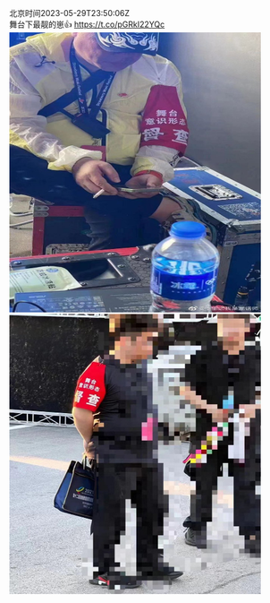 北京时间2023-05-29T23:50:06Z<br>舞台下最靓的崽👍 https://t.co/pGRkI22YQc<br><img src='/temp/image/2023/u-Month-5/1663211117718429701_0.jpg' width='450' height='500'><img src='/temp/image/2023/u-Month-5/1663211117718429701_1.jpg' width='450' height='500'><br><br>